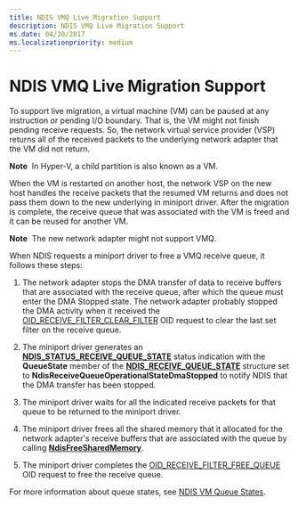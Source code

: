 ```yaml
---
title: NDIS VMQ Live Migration Support
description: NDIS VMQ Live Migration Support
ms.date: 04/20/2017
ms.localizationpriority: medium
---
```


# NDIS VMQ Live Migration Support





To support live migration, a virtual machine (VM) can be paused at any instruction or pending I/O boundary. That is, the VM might not finish pending receive requests. So, the network virtual service provider (VSP) returns all of the received packets to the underlying network adapter that the VM did not return.

**Note**  In Hyper-V, a child partition is also known as a VM.

 

When the VM is restarted on another host, the network VSP on the new host handles the receive packets that the resumed VM returns and does not pass them down to the new underlying in miniport driver. After the migration is complete, the receive queue that was associated with the VM is freed and it can be reused for another VM.

**Note**  The new network adapter might not support VMQ.

 

When NDIS requests a miniport driver to free a VMQ receive queue, it follows these steps:

1.  The network adapter stops the DMA transfer of data to receive buffers that are associated with the receive queue, after which the queue must enter the DMA Stopped state. The network adapter probably stopped the DMA activity when it received the [OID\_RECEIVE\_FILTER\_CLEAR\_FILTER](./oid-receive-filter-clear-filter.md) OID request to clear the last set filter on the receive queue.

2.  The miniport driver generates an [**NDIS\_STATUS\_RECEIVE\_QUEUE\_STATE**](./ndis-status-receive-queue-state.md) status indication with the **QueueState** member of the [**NDIS\_RECEIVE\_QUEUE\_STATE**](/windows-hardware/drivers/ddi/ndis/ns-ndis-_ndis_receive_queue_state) structure set to **NdisReceiveQueueOperationalStateDmaStopped** to notify NDIS that the DMA transfer has been stopped.

3.  The miniport driver waits for all the indicated receive packets for that queue to be returned to the miniport driver.

4.  The miniport driver frees all the shared memory that it allocated for the network adapter's receive buffers that are associated with the queue by calling [**NdisFreeSharedMemory**](/windows-hardware/drivers/ddi/ndis/nf-ndis-ndisfreesharedmemory).

5.  The miniport driver completes the [OID\_RECEIVE\_FILTER\_FREE\_QUEUE](./oid-receive-filter-free-queue.md) OID request to free the receive queue.

For more information about queue states, see [NDIS VM Queue States](ndis-virtual-machine-queue-states.md).

 

